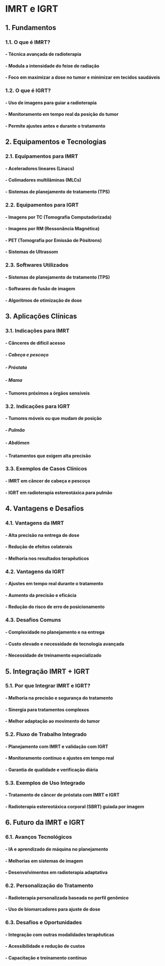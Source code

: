 # IMRT e IGRT
## 1. Fundamentos
### 1.1. O que é IMRT?
#### - Técnica avançada de radioterapia
#### - Modula a intensidade do feixe de radiação
#### - Foco em maximizar a dose no tumor e minimizar em tecidos saudáveis
### 1.2. O que é IGRT?
#### - Uso de imagens para guiar a radioterapia
#### - Monitoramento em tempo real da posição do tumor
#### - Permite ajustes antes e durante o tratamento

## 2. Equipamentos e Tecnologias
### 2.1. Equipamentos para IMRT
#### - Aceleradores lineares (Linacs)
#### - Colimadores multilâminas (MLCs)
#### - Sistemas de planejamento de tratamento (TPS)
### 2.2. Equipamentos para IGRT
#### - Imagens por TC (Tomografia Computadorizada)
#### - Imagens por RM (Ressonância Magnética)
#### - PET (Tomografia por Emissão de Pósitrons)
#### - Sistemas de Ultrassom
### 2.3. Softwares Utilizados
#### - Sistemas de planejamento de tratamento (TPS)
#### - Softwares de fusão de imagem
#### - Algoritmos de otimização de dose

## 3. Aplicações Clínicas
### 3.1. Indicações para IMRT
#### - Cânceres de difícil acesso
##### - Cabeça e pescoço
##### - Próstata
##### - Mama
#### - Tumores próximos a órgãos sensíveis
### 3.2. Indicações para IGRT
#### - Tumores móveis ou que mudam de posição
##### - Pulmão
##### - Abdômen
#### - Tratamentos que exigem alta precisão
### 3.3. Exemplos de Casos Clínicos
#### - IMRT em câncer de cabeça e pescoço
#### - IGRT em radioterapia estereotáxica para pulmão

## 4. Vantagens e Desafios
### 4.1. Vantagens da IMRT
#### - Alta precisão na entrega de dose
#### - Redução de efeitos colaterais
#### - Melhoria nos resultados terapêuticos
### 4.2. Vantagens da IGRT
#### - Ajustes em tempo real durante o tratamento
#### - Aumento da precisão e eficácia
#### - Redução do risco de erro de posicionamento
### 4.3. Desafios Comuns
#### - Complexidade no planejamento e na entrega
#### - Custo elevado e necessidade de tecnologia avançada
#### - Necessidade de treinamento especializado

## 5. Integração IMRT + IGRT
### 5.1. Por que Integrar IMRT e IGRT?
#### - Melhoria na precisão e segurança do tratamento
#### - Sinergia para tratamentos complexos
#### - Melhor adaptação ao movimento do tumor
### 5.2. Fluxo de Trabalho Integrado
#### - Planejamento com IMRT e validação com IGRT
#### - Monitoramento contínuo e ajustes em tempo real
#### - Garantia de qualidade e verificação diária
### 5.3. Exemplos de Uso Integrado
#### - Tratamento de câncer de próstata com IMRT e IGRT
#### - Radioterapia estereotáxica corporal (SBRT) guiada por imagem

## 6. Futuro da IMRT e IGRT
### 6.1. Avanços Tecnológicos
#### - IA e aprendizado de máquina no planejamento
#### - Melhorias em sistemas de imagem
#### - Desenvolvimentos em radioterapia adaptativa
### 6.2. Personalização do Tratamento
#### - Radioterapia personalizada baseada no perfil genômico
#### - Uso de biomarcadores para ajuste de dose
### 6.3. Desafios e Oportunidades
#### - Integração com outras modalidades terapêuticas
#### - Acessibilidade e redução de custos
#### - Capacitação e treinamento contínuo
